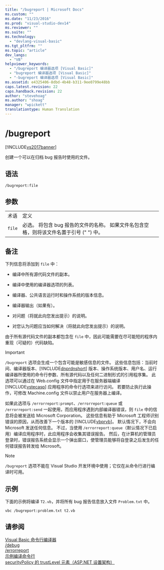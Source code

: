 ```yaml
---
title: "/bugreport | Microsoft Docs"
ms.custom: ""
ms.date: "11/23/2016"
ms.prod: "visual-studio-dev14"
ms.reviewer: ""
ms.suite: ""
ms.technology: 
  - "devlang-visual-basic"
ms.tgt_pltfrm: ""
ms.topic: "article"
dev_langs: 
  - "VB"
helpviewer_keywords: 
  - "/bugreport 编译器选项 [Visual Basic]"
  - "bugreport 编译器选项 [Visual Basic]"
  - "-bugreport 编译器选项 [Visual Basic]"
ms.assetid: e4325406-8dbd-4b48-b311-9ee0799e48bb
caps.latest.revision: 22
caps.handback.revision: 22
author: "stevehoag"
ms.author: "shoag"
manager: "wpickett"
translationtype: Human Translation
---
```

# /bugreport
[!INCLUDE[vs2017banner](../../../csharp/includes/vs2017banner.md)]

创建一个可以在归档 bug 报告时使用的文件。  
  
## 语法  
  
```  
/bugreport:file  
```  
  
## 参数  
  
|||  
|-|-|  
|术语|定义|  
|`file`|必选。  将包含 bug 报告的文件的名称。  如果文件名包含空格，则将该文件名置于引号 \(" "\) 中。|  
  
## 备注  
 下列信息将添加到 `file` 中：  
  
-   编译中所有源代码文件的副本。  
  
-   编译中使用的编译器选项的列表。  
  
-   编译器、公共语言运行时和操作系统的版本信息。  
  
-   编译器输出（如果有）。  
  
-   对问题（将就此向您发出提示）的说明。  
  
-   对您认为问题应当如何解决（将就此向您发出提示）的说明。  
  
 由于所有源代码文件的副本都包含在 `file` 中，因此可能需要在尽可能短的程序内重现（可疑的）代码缺陷。  
  
> [!IMPORTANT]
>  `/bugreport` 选项会生成一个包含可能是敏感信息的文件。  这些信息包括：当前时间、编译器版本、[!INCLUDE[dnprdnshort](../../../csharp/getting-started/includes/dnprdnshort_md.md)] 版本、操作系统版本、用户名、运行编译器所使用的命令行参数、所有源代码以及任何二进制形式的引用程序集。  此选项可以通过在 Web.config 文件中指定用于在服务器端编译 [!INCLUDE[vstecasp](../../../csharp/language-reference/preprocessor-directives/includes/vstecasp_md.md)] 应用程序的命令行选项来进行访问。  若要防止执行此操作，可修改 Machine.config 文件以禁止用户在服务器上编译。  
  
 如果此选项与 `/errorreport:prompt`、`/errorreport:queue` 或 `/errorreport:send` 一起使用，而应用程序遇到内部编译器错误，则 `file` 中的信息将会被发送给 Microsoft Corporation。  这些信息有助于 Microsoft 工程师识别错误的原因，从而改善下一个版本的 [!INCLUDE[vbprvb](../../../csharp/programming-guide/concepts/linq/includes/vbprvb_md.md)]。  默认情况下，不会向 Microsoft 发送任何信息。  不过，当使用 `/errorreport:queue`（默认情况下已启用）编译应用程序时，此应用程序会收集其错误报告。  然后，在计算机的管理员登录时，错误报告系统会显示一个弹出窗口，使管理员能够将自登录之后发生的任何错误报告转发给 Microsoft。  
  
> [!NOTE]
>  `/bugreport` 选项不能在 Visual Studio 开发环境中使用；它仅在从命令行进行编译时可用。  
  
## 示例  
 下面的示例将编译 `T2.vb`，并将所有 bug 报告信息放入文件 `Problem.txt` 中。  
  
```  
vbc /bugreport:problem.txt t2.vb  
```  
  
## 请参阅  
 [Visual Basic 命令行编译器](../../../visual-basic/reference/command-line-compiler/index.md)   
 [\/debug](../../../visual-basic/reference/command-line-compiler/debug.md)   
 [\/errorreport](../../../visual-basic/reference/command-line-compiler/errorreport.md)   
 [示例编译命令行](../../../visual-basic/reference/command-line-compiler/sample-compilation-command-lines.md)   
 [securityPolicy 的 trustLevel 元素（ASP.NET 设置架构）](http://msdn.microsoft.com/zh-cn/729ab04c-03da-4ee5-86b1-be9d08a09369)